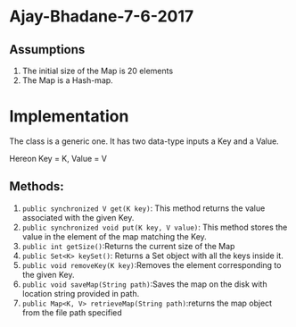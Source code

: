 Ajay-Bhadane-7-6-2017
===

Assumptions
---
1. The initial size of the Map is 20 elements
2. The Map is a Hash-map.
 
 Implementation
 ===
 The class is a generic one. It has two data-type inputs a Key and a Value.
 
 Hereon Key = K, Value = V
 
 Methods:
 ---
 1. `public synchronized V get(K key)`: This method returns the value associated with the given Key.
 2. `public synchronized void put(K key, V value)`: This method stores the value in the element of the map matching the Key.
 3. `public int getSize()`:Returns the current size of the Map
 4. `public Set<K> keySet()`: Returns a Set object with all the keys inside it.
 5. `public void removeKey(K key)`:Removes the element corresponding to the given Key.
 6. `public void saveMap(String path)`:Saves the map on the disk with location string provided in path.
 7. `public Map<K, V> retrieveMap(String path)`:returns the map object from the file path specified
